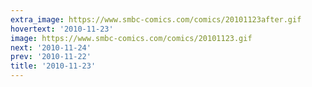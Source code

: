 ```yaml
---
extra_image: https://www.smbc-comics.com/comics/20101123after.gif
hovertext: '2010-11-23'
image: https://www.smbc-comics.com/comics/20101123.gif
next: '2010-11-24'
prev: '2010-11-22'
title: '2010-11-23'
---
```

